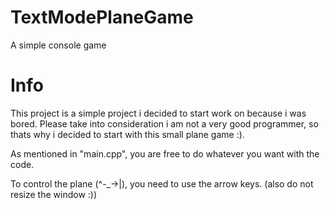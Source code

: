 # TextModePlaneGame
A simple console game

# Info
This project is a simple project i decided to start work on because i was bored. Please take into consideration i am not a very good programmer, so thats why i decided to start with this small plane game :).

As mentioned in "main.cpp", you are free to do whatever you want with the code.

To control the plane (^-_->|), you need to use the arrow keys. (also do not resize the window :))
